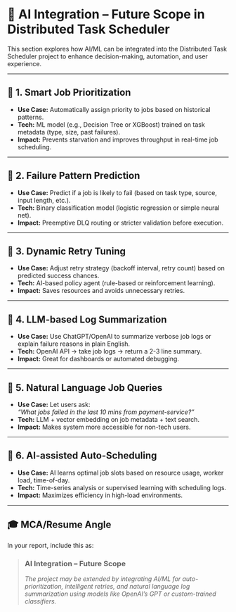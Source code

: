 
# 🤖 AI Integration – Future Scope in Distributed Task Scheduler

This section explores how AI/ML can be integrated into the Distributed Task Scheduler project to enhance decision-making, automation, and user experience.

---

## 🔹 1. Smart Job Prioritization
- **Use Case:** Automatically assign priority to jobs based on historical patterns.
- **Tech:** ML model (e.g., Decision Tree or XGBoost) trained on task metadata (type, size, past failures).
- **Impact:** Prevents starvation and improves throughput in real-time job scheduling.

---

## 🔹 2. Failure Pattern Prediction
- **Use Case:** Predict if a job is likely to fail (based on task type, source, input length, etc.).
- **Tech:** Binary classification model (logistic regression or simple neural net).
- **Impact:** Preemptive DLQ routing or stricter validation before execution.

---

## 🔹 3. Dynamic Retry Tuning
- **Use Case:** Adjust retry strategy (backoff interval, retry count) based on predicted success chances.
- **Tech:** AI-based policy agent (rule-based or reinforcement learning).
- **Impact:** Saves resources and avoids unnecessary retries.

---

## 🔹 4. LLM-based Log Summarization
- **Use Case:** Use ChatGPT/OpenAI to summarize verbose job logs or explain failure reasons in plain English.
- **Tech:** OpenAI API → take job logs → return a 2-3 line summary.
- **Impact:** Great for dashboards or automated debugging.

---

## 🔹 5. Natural Language Job Queries
- **Use Case:** Let users ask:  
  _“What jobs failed in the last 10 mins from payment-service?”_
- **Tech:** LLM + vector embedding on job metadata + text search.
- **Impact:** Makes system more accessible for non-tech users.

---

## 🔹 6. AI-assisted Auto-Scheduling
- **Use Case:** AI learns optimal job slots based on resource usage, worker load, time-of-day.
- **Tech:** Time-series analysis or supervised learning with scheduling logs.
- **Impact:** Maximizes efficiency in high-load environments.

---

## 🎓 MCA/Resume Angle
In your report, include this as:

> ### AI Integration – Future Scope
> _The project may be extended by integrating AI/ML for auto-prioritization, intelligent retries, and natural language log summarization using models like OpenAI’s GPT or custom-trained classifiers._

